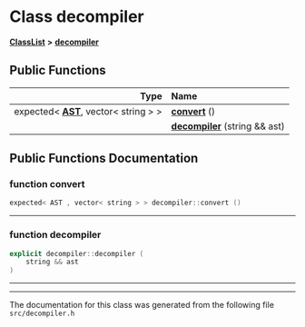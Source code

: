 

# Class decompiler



[**ClassList**](annotated.md) **>** [**decompiler**](classdecompiler.md)










































## Public Functions

| Type | Name |
| ---: | :--- |
|  expected&lt; [**AST**](classAST.md), vector&lt; string &gt; &gt; | [**convert**](#function-convert) () <br> |
|   | [**decompiler**](#function-decompiler) (string && ast) <br> |




























## Public Functions Documentation




### function convert 

```C++
expected< AST , vector< string > > decompiler::convert () 
```




<hr>



### function decompiler 

```C++
explicit decompiler::decompiler (
    string && ast
) 
```




<hr>

------------------------------
The documentation for this class was generated from the following file `src/decompiler.h`


